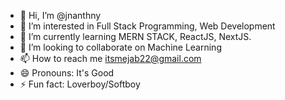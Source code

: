 - 👋 Hi, I’m @jnanthny
- 👀 I’m interested in Full Stack Programming, Web Development
- 🌱 I’m currently learning MERN STACK, ReactJS, NextJS.
- 💞️ I’m looking to collaborate on Machine Learning
- 📫 How to reach me itsmejab22@gmail.com
- 😄 Pronouns: It's Good
- ⚡ Fun fact: Loverboy/Softboy

<!---
jnanthny/jnanthny is a ✨ special ✨ repository because its `README.md` (this file) appears on your GitHub profile.
You can click the Preview link to take a look at your changes.
--->
